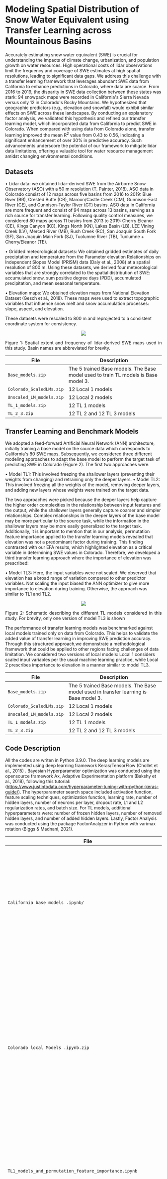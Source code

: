 # Modeling Spatial Distribution of Snow Water Equivalent using Transfer Learning across Mountainous Basins

Accurately estimating snow water equivalent (SWE) is crucial for understanding the impacts of climate change, urbanization, and population growth on water resources. High operational costs of lidar observations limit the frequency and coverage of SWE estimates at high spatial resolutions, leading to significant data gaps. We address this challenge with a transfer learning framework that leverages abundant SWE data from California to enhance predictions in Colorado, where data are scarce. From 2016 to 2019, the disparity in SWE data collection between these states was stark: 94 snowpack maps were recorded in California's Sierra Nevada versus only 12 in Colorado's Rocky Mountains. We hypothesized that geographic predictors (e.g., elevation and snowfall) would exhibit similar effects on SWE across these landscapes. By conducting an explanatory factor analysis, we validated this hypothesis and refined our transfer learning model, which incorporated data from California to predict SWE in Colorado. When compared with using data from Colorado alone, transfer learning improved the mean R$^2$ value from 0.43 to 0.56, indicating a significant enhancement of over 30\% in predictive accuracy. Such advancements underscore the potential of our framework to mitigate lidar data limitations, offering a valuable tool for water resource management amidst changing environmental conditions. 

## Datasets

• Lidar data: we obtained lidar-derived SWE from the Airborne Snow Observatory (ASO) with a 50 m resolution (T. Painter, 2018). ASO data in Colorado consist of 12 maps across five basins from 2016 to 2019: Blue River (BR), Crested Butte (CB), Maroon/Castle Creek (CM), Gunnison-East River (GE), and Gunnison-Taylor River (GT) basins. ASO data in California are more frequent and consist of 94 maps across 13 basins, serving as a rich source for transfer learning. Following quality control measures, we considered 80 maps across 11 basins from 2013 to 2019: Cherry Eleanor (CE), Kings Canyon (KC), Kings North (KN), Lakes Basin (LB), LEE Vining Creek (LV), Merced River (MB), Rush Creek (RC), San Joaquin South Fork (SF), San Joaquin Main Fork (SJ), Tuolumne River (TB), Tuolumne + Cherry/Eleanor (TE).

• Gridded meteorological datasets: We obtained gridded estimates of daily preciptation and temperature from the Parameter elevation Relationships on Independent Slopes Model (PRISM) data (Daly et al., 2008) at a spatial resolution of 800 m. Using these datasets, we derived four meteorological variables that are strongly correlated to the spatial distribution of SWE: accumulated snow, sum positive degree days (PDD), accumulated precipitation, and mean seasonal temperature.

• Elevation maps: We obtained elevation maps from National Elevation Dataset (Gesch et al., 2018). These maps were used to extract topographic variables that influence snow melt and snow accumulation processes: slope, aspect, and elevation. 

These datasets were rescaled to 800 m and reprojected to a consistent coordinate system for consistency.

<div align=center><image src="./Figures/spatial_extent.jpg"></div>
<p align=justify>
Figure 1: Spatial extent and frequency of lidar-derived SWE maps used in this study. Basin names are abbreviated for brevity. 
</p> 

| File | Description |
| ------------- | ------------- |
| `Base_models.zip` | The 5 trained Base models. The Base model used to train TL models is Base model 3. |
| `Colorado_ScaledLMs.zip` | 12 Local 1 models |
| `Unscaled_LM_models.zip` | 12 Local 2 models |
| `TL_1_models.zip` | 12 TL 1 models |
| `TL_2_3.zip` | 12 TL 2 and 12 TL 3 models |
  
## Transfer Learning and Benchmark Models
We adopted a feed-forward Artificial Neural Network (ANN) architecture, initially training a base model on the source data which corresponds to California's 80 SWE maps. Subsequently, we considered three different modeling approaches to adapt the base model to perform the target task of predicting SWE in Colorado (Figure 2). The first two approaches were: 

• Model TL1: This involved freezing the shallower layers (preventing their weights from changing) and retraining only the deeper layers.
• Model TL2: This involved freezing all the weights of the model, removing deeper layers, and adding new layers whose weights were trained on the target data.

The two approaches were picked because the deeper layers help capture the higher order complexities in the relationship between input features and the output, while the shallower layers generally capture coarser and simpler relationships. Complex relationships in the deeper layers of the base model may be more particular to the source task, while the information in the shallower layers may be more easily generalized to the target task. Additionally, it is important to mention that in our analysis, permutation feature importance applied to the transfer learning models revealed that elevation was not a predominant factor during training. This finding contrasted with our EFA results, which highlighted elevation as a critical variable in determining SWE values in Colorado. Therefore, we developed a third transfer learning approach where the importance of elevation was prescribed:

• Model TL3: Here, the input variables were not scaled. We observed that elevation has a broad range of variation compared to other predictor variables. Not scaling the input biased the ANN optimizer to give more importance to elevation during training. Otherwise, the approach was similar to TL1 and TL2.

<div align=center><image src="./Figures/TL_schematic0.jpeg"></div>
<p align=justify>
Figure 2: Schematic describing the different TL models considered in this study. For brevity, only one version of model TL3 is shown
</p> 

The performance of transfer learning models was benchmarked against local models trained only on data from Colorado. This helps to validate the added value of transfer learning in improving SWE prediction accuracy. Through this structured approach,we demonstrate a methodological framework that could be applied to other regions facing challenges of data limitation. We considered two versions of local models: Local 1 considers scaled input variables per the usual machine learning practice, while Local 2 prescribes importance to elevation in a manner similar to model TL3.

| File | Description |
| ------------- | ------------- |
| `Base_models.zip` | The 5 trained Base models. The Base model used in transfer learning is Base model 3. |
| `Colorado_ScaledLMs.zip` | 12 Local 1 models |
| `Unscaled_LM_models.zip` | 12 Local 2 models |
| `TL_1_models.zip` | 12 TL 1 models |
| `TL_2_3.zip` | 12 TL 2 and 12 TL 3 models |

## Code Description
All the codes are writen in Python 3.9.0. The deep learning models are implemented using deep learning framework Keras/TensorFlow (Chollet et al., 2015) . Bayesian Hyperparameter optimization was conducted using the opensource framework Ax, Adaptive Experimentation platform (Bakshy et al., 2018), following this tutorial: (https://www.justintodata.com/hyperparameter-tuning-with-python-keras-guide/). The hyperparameter search space included activation function, feature scaling techniques, optimization function, learning rate, number of hidden layers, number of neurons per layer, dropout rate, L1 and L2 regularization rates, and batch size. For TL models, additional hyperparameters were: number of frozen hidden layers, number of removed hidden layers, and number of added hidden layers. Lastly, Factor Analysis was conducted using the package FactorAnalyzer in Python with varimax rotation (Biggs & Madnani, 2021). 

| File | Description |
| ------------- | ------------- |
| `California base models .ipynb/` | Jupyter Notebook used for hyperparameter optimization, training and testing of ANNs on California data to predict SWE in California. 5 models are trained each with a different training/validation split. The models are called California base models.|
| `Colorado local Models .ipynb.zip` | Jupyter Notebook used for hyperparameter optimization, training and testing of ANNs on Colorado data to predict SWE in Colorado. 24 models are trained, 12 models with scaled input features and 12 models without scaled input features. Each 12 models are trained and tested using the leave-one-out method since there are 12 SWE maps. The models are called Colorado local models.  |
| `TL1_models_and_permutation_feature_importance.ipynb` | Jupyter Notebook used for transfer learning according to approach 1 and applies permuation feature importance on TL2 models.  |
| `TL2_TL3_models.ipynb` | Jupyter Notebook used for transfer learning according to approaches 2 and 3. |
| `FA-winter/FA_summer.ipynb` | Jupyter Notebooks used to apply explanatory factor analysis on California and Colorado winter (March/April) and summer (June) data. |
| `California_data_processing.ipynb/Colorado_data_processing.ipynb` | Jupyter Notebook used to process the raw data (ASO Lidar-maps, Elevation maps, and PRISM data) and generates the datasets (CSV files) for training ANNs. |
| `SWE_maps_plots.ipynb` | Jupyter Notebook used to plot Colorado true and TL predicted SWE maps (scatter plots). |

## Factor Analysis Results

We developed four explanatory factor analysis (EFA) models: two EFA models describing Colorado datasets (one each for March-April and June), and two EFA models describing California datasets (one each for March-April and June). EFA models captured between 0.64 to 0.72 of the total variance in our dataset. All models were able to capture a large proportion of the variance in elevation, accumulated snow, accumulated precipitation, sum PDD (with the exception for March-April in Colorado), and $T_{mean}$. For SWE, the four EFA models were able to capture 0.75, 0.78, 0.74, and 0.57 of the variance.

To further investigate the regional and seasonal variability in how the predictor variables affect SWE, we resorted to factor loading plots shown in Figures 3 and 4. These plots illustrate the association between variables and latent factors. Each latent factor can be considered to be a proxy or latent representation of underlying physical phenomena that influence snowpack. Factors are arranged based on the amount of variance they capture from the data, listed in descending order. Three factors were found to fit Colorado datasets best, while two factors yielded the best fit for California datasets.

Colorado in March/April         |  California in March/April
:-------------------------:|:-------------------------:
![](/Figures/COL_FA_loadingplot_winter_equal_y.jpg) |  ![](/Figures/CA_FA_loadingplot_winter_equal_y.jpg )

<p align=justify>
Figure 3: EFA Loading plots illustrating the principal factors for Colorado and California datasets in March/April. The x-axis represents the variable name, while the y-axis represents the variable loading.
</p> 

Colorado in June         |  California in June
:-------------------------:|:-------------------------:
![](/Figures/COL_FA_loadingplot_summer_equal_y.jpg) |  ![](/Figures/CA_FA_loadingplot_summer_equal_y.jpg )

<p align=justify>
Figure 4: EFA Loading plots illustrating the principal factors for Colorado and California datasets in June. The x-axis represents the variable name, while the y-axis represents the variable loading.
</p> 

The analysis reveals consistent patterns across both Colorado and California, with elevation and accumulated snow consistently driving high SWE values throughout different months. Additionally, low temperatures are consistently related to high SWE values in both regions across various time periods. This indicates that transfer learning could be implemented to predict SWE in Colorado using data from California. However, disparities emerge in the influence of precipitation and temperature-driven processes, with Colorado showing a stronger dependence on precipitation and California exhibiting a more pronounced sensitivity to temperature-related factors, particularly in March-April. These point to differences in higher-order complexities in relationships between the predictors and SWE across Colorado and California. This is a key insight for implementing transfer learning whose results are presented next

## SWE Prediction Results

To evaluate model performance, we computed the coefficient of determination $R^2$ on the test data. $R^2$ is generally used in regression models to quantify the proportion of the variance in the dependent variable that is predictable by the independent variables. We also calculated the normalized bias $b$. Bias is an indicator of how much our mean predicted SWE values deviate from the mean true SWE values.
We see that TL3 had the best performance with the highest mean $R^2$ and second lowest standard deviation about the mean of $R^2$, and the lowest mean absolute value of bias between all model types. The standard deviation of TL models is less than that of the local models. Overall, transfer learning enhanced the accuracy and robustness of SWE predictions in Colorado.

<div align=center><image src="./Figures/SWE_results.png"></div>
<p align=center>
Table 1: $R^2$ values for modeling SWE. 
</p> 

Figure 5 presents the statistical distribution of feature importances for models TL2 and TL3. Overall, unscaling raised the importance of elevation and reduced the importance of Tmean. EFA loading plots indicated that an ML approach should replicate the influence of elevation and accumulated snow on SWE. A feature importance analysis revealed that elevation was given a low priority during model training (TL2). This motivated us to develop a strategy to manually prescribe importance to elevation during training. Since the purpose of feature scaling is to ensure that optimization of model weights is affected equally by each predictor variable, we chose to train a model without scaling. All variables other than elevation exhibited a similar (and smaller) range of variation compared to elevation, therefore unscaling served as a simple and effective strategy to prescribe more importance to elevation. In general, unscaling may not always yield optimal results and other feature engineering approaches may need to be considered.

TL 2      | TL 3
:-------------------------:|:-------------------------:
![](/Figures/BOXplot_TL2.jpg) |  ![](/Figures/BOXplot_TL3.jpg )

<p align=justify>
Figure 5: Box plot visualization of feature importance of TL2 and TL3.
</p> 

## References
<a id="1">[1]</a> 
Painter, T. (2018). Aso l4 lidar snow water equivalent 50m utm grid, version 1, nasa national snow and ice data center distributed active archive center, boulder, colorado usa.

<a id="1">[2]</a> 
Daly, C., Halbleib, M., Smith, J. I., Gibson, W. P., Doggett, M. K., Taylor, G. H.,. . . Pasteris, P. P. (2008). Physiographically sensitive mapping of climatological temperature and precipitation across the conterminous united states. International Journal of Climatology: a Journal of the Royal Meteorologica Society, 28 (15), 2031–2064

<a id="1">[3]</a> 
Gesch, D. B., Evans, G. A., Oimen, M. J., & Arundel, S. (2018). The national elevation dataset. https://apps.nationalmap.gov. U.S. Geological Survey. (Accessed: 2022-04-15)

<a id="1">[4]</a> 
Biggs, J., & Madnani, N. (2021). factor analyzer. GitHub. Retrieved from https://github.com/EducationalTestingService/factor\ analyzer/blob/main/factor\ analyzer/factor\ analyzer.py

<a id="1">[5]</a> 
Bakshy, E., Dworkin, L., Karrer, B., Kashin, K., Letham, B., Murthy, A., & Singh,S. (2018). Ae: A domain-agnostic platform for adaptive experimentation.. Retrieved from https://api.semanticscholar.org/CorpusID:73557896

<a id="1">[6]</a> 
Chollet, F., et al. (2015). Keras. GitHub. Retrieved from https://github.com/fchollet/keras

<a id="1">[7]</a> 
Mital, U., Dwivedi, D.,  ̈Ozgen Xian, I., Brown, J. B., & Steefel, C. I. (2022, October). Modeling Spatial Distribution of Snow Water Equivalent by Combinin Meteorological and Satellite Data with Lidar Maps. Artificial Intelligence for the Earth Systems, 1 (4), e220010. Retrieved 2022-12-08, from https://journals.ametsoc.org/view/journals/aies/1/4/AIES-D-22-0010.1.xml 
doi: 10.1175/AIES-D-22-0010.1
